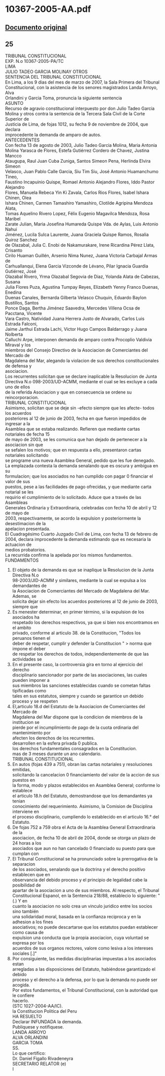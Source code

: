 
10367-2005-AA.pdf
=================
  
[Documento original](https://tc.gob.pe/jurisprudencia/2007/10367-2005-AA.pdf)  
---  
25  
-  
TRIBUNAL CONSTITUCIONAL  
EXP. N.o 10367-2005-PA/TC  
LIMA  
JULIO TADEO GARCIA MOLINAY OTROS  
SENTENCIA DEL TRIBUNAL CONSTITUCIONAL  
En Lima, a los 9 dias del mes de marzo de 2007, la Sala Primera del Tribunal  
Constitucional, con la asistencia de los senores magistrados Landa Arroyo, Alva  
Orlandini y Garcia Toma, pronuncia la siguiente sentencia  
ASUNTO  
Recurso de agravio constitucional interpuesto por don Julio Tadeo Garcia  
Molina y otros contra la sentencia de la Tercera Sala Civil de la Corte Superior de  
Justicia de Lima, de fojas 1012, su fecha 9 de noviembre de 2004, que declara  
improcedente la demanda de amparo de autos.  
ANTECEDENTES  
Con fecha 13 de agosto de 2003, Julio Tadeo Garcia Molina, Maria Antonia  
Molina Yarasca de Flores, Estefa Gutiérrez Cordero de Chavez, Justina Mancco  
Ataugupa, Raul Juan Cuba Zuniga, Santos Simeon Pena, Herlinda Elvira Simeon  
Velasco, Juan Pablo Calle Garcia, Siu Tim Siu, José Antonio Huamanchumo Tineo,  
Faustino Incapuinio Quispe, Romael Antonio Alejandro Flores, Iddo Pastor Alejandro  
Flores, Manuela Rebeca Yin Ki Zavala, Carlos Rios Flores, Isabel Ishara Chinen, Olea  
Ishara Chinen, Carmen Tamashiro Yamashiro, Clotilde Agripina Mendoza Alata,  
Tomas Aquelino Rivero Lopez, Félix Eugenio Magavilca Mendoza, Rosa Maribel  
Zarate Julian, Maria Josefina Humareda Quispe Vda. de Aylas, Luis Antonio Nahui  
Jiménez, Lucila Sulca Laurente, Juana Graciela Quispe Ramos, Rosalia Quiroz Sanchez  
de Olazabal, Julia C. Enobi de Nakamurakare, Irene Ricardina Pérez Llata, Crisanto  
Cirilo Huaman Guillén, Arsenio Nima Nunez, Juana Victoria Carbajal Armas de  
Carhuallanqui, Elena Garcia Vizconde de Lévano, Pilar Ignacia Guardia Gutiérrez, José  
Olazabal Rivero, Yrma Olazabal Segovia de Diaz, Yolanda Alata de Cabezas, Susana  
Julia Flores Puza, Agustina Tumpay Reyes, Elizabeth Yenny Franco Duenas, Enedina  
Duenas Canales, Bernarda Gilberta Velasco Chuquin, Eduardo Baylon Bustillos, Santos  
Ponce Daga, Bertha Jiménez Saavedra, Mercedes Villena Ocsa de Pacctana, Vicente  
Vara Castro, Natividad Juana Herrera Justo de Alvarado, Carlos Luis Estrada Falconi,  
Jaime Jarthui Estrada Lachi, Victor Hugo Campos Baldarrago y Juana Nolberta  
Calluchi Arpe, interponen demanda de amparo contra Procoplio Valdivia Miraval y los  
miembros del Consejo Directivo de la Asociacion de Comerciantes del Mercado de  
Magdalena del Mar, alegando la violacion de sus derechos constitucionales de defensa y  
asociacion.  
Los recurrentes solicitan que se declare inaplicable la Resolucion de Junta  
Directiva N.o 098-2003/UD-ACMM, mediante el cual se les excluye a cada uno de ellos  
de la referida Asociacion y que en consecuencia se ordene su reincorporacion.  
TRIBUNAL CONSTITUCIONAL  
Asimismo, solicitan que se deje sin -efecto siempre que les afecte- todos los acuerdos  
posteriores al 12 de junio de 2003, fecha en que fueron impedidos de ingresar a la  
Asamblea que se estaba realizando. Refieren que mediante cartas notariales de fecha 15  
de mayo de 2003, se les comunica que han dejado de pertenecer a la asociacion sin que  
se sefalen los motivos; que en respuesta a ello, presentaron cartas notariales solicitando  
se programe una nueva Asamblea General, pedido que les fue denegado.  
La emplazada contesta la demanda senalando que es oscura y ambigua en su  
formulacion; que los asociados no han cumplido con pagar 0 financiar el valor de sus  
puestos, pese a las facilidades de pago ofrecidas, y que mediante carta notarial se les  
requirio el cumplimiento de lo solicitado. Aduce que a través de las Asambleas  
Generales Ordinaria y Extraordinaria, celebradas con fecha 10 de abril y 12 de mayo de  
2003, respectivamente, se acordo la expulsion y posteriormente la desestimacion de la  
apelacion presentada.  
El Cuadragésimo Cuarto Juzgado Civil de Lima, con fecha 13 de febrero de  
2004, declara improcedente la demanda estimando que es necesaria la actuacion de  
medios probatorios.  
La recurrida confirma la apelada por los mismos fundamentos.  
FUNDAMENTOS  
1. El objeto de la demanda es que se inaplique la Resolucion de la Junta Directiva N.o  
98-2003/JID-ACMM y similares, mediante la cual se expulsa a los demandantes de  
la Asociacion de Comerciantes del Mercado de Magdalena del Mar. Ademas, se  
solicita dejar sin efecto los acuerdos posteriores al 12 de junio de 2003, siempre que  
2. Es menester determinar, en primer término, si la expulsion de los asociados ha  
respetado los derechos respectivos, ya que si bien nos encontramos en el ambito  
privado, conforme al articulo 38.  de la Constitucion, "Todos los peruanos tienen el  
deber de respetar, cumplir y defender la Constitucion " > norma que impone el deber  
de respetar los derechos de todos, independientemente de que las actividades se  
3. En el presente caso, la controversia gira en torno al ejercicio del derecho  
disciplinario sancionador por parte de las asociaciones, las cuales pueden imponer a  
sus miembros las sanciones establecidas cuando se cometan faltas tipificadas como  
tales en sus estatutos, siempre y cuando se garantice un debido proceso y se respeten  
4. El,articulo 18.d del Estatuto de la Asociacion de Comerciantes del Mercado de  
Magdalena del Mar dispone que la condicion de miembros de la institucion se  
pierde por el incumplimiento de pago de la cuota ordinaria del mantenimiento por  
afecten los derechos de los recurrentes.  
desarrollen en la esfera privada 0 publica.  
los derechos fundamentales consagrados en la Constitucion.  
mas de 3 meses durante un ano calendario.  
TRIBUNAL CONSTITUCIONAL  
5. En autos (fojas 439 a 751), obran las cartas notariales y resoluciones emitidas,  
solicitando la cancelacion 0 financiamiento del valor de la accion de sus puestos en  
la forma, modo y plazos establecidos en Asamblea General; conforme lo establece  
el articulo 18.h del Estatuto, demostrandose que los demandantes ya tenian  
conocimiento del requerimiento. Asimismo, la Comision de Disciplina interviene en  
el proceso disciplinario, cumpliendo lo establecido en el articulo 16.° del Estatuto.  
6. De fojas 752 a 759 obra el Acta de la Asamblea General Extraordinaria de la  
asociacion, de fecha 10 de abril de 2004, donde se otorga un plazo de 24 horas a los  
asociados que aun no han cancelado 0 financiado su puesto para que cumplan con  
7. El Tribunal Constitucional se ha pronunciado sobre la prerrogativa de la separacion  
de los asociados, senalando que la doctrina y el derecho positivo establecen que en  
observancia del debido proceso y el principio de legalidad cabe la posibilidad de  
apartar de la asociacion a uno de sus miembros. Al respecto, el Tribunal  
Constitucional Espanol, en la Sentencia 218/88, establecio lo siguiente: "(.) Y en  
cuanto la asociacion no solo crea un vinculo juridico entre los socios sino también  
una solidaridad moral, basada en la confianza reciproca y en la adhesion a los fines  
asociativos; no puede descartarse que los estatutos puedan establecer como causa de  
expulsion una conducta que la propia asociacion, cuya voluntad se expresa por los  
acuerdos de sus organos rectores, valore como lesiva a los intereses sociales [.]"  
8. Por consiguiente, las medidas disciplinarias impuestas a los asociados estan  
arregladas a las disposiciones del Estatuto, habiéndose garantizado el debido  
proceso y el derecho a la defensa, por lo que la demanda no puede ser acogida.  
Por estos fundamentos, el Tribunal Constitucional, con la autoridad que le confiere  
hacerlo.  
(STC 1027-2004-AA/IC).  
la Constitucion Politica del Peru  
HA RESUELTO  
Declarar INFUNDADA la demanda.  
Publiquese y notifiquese.  
LANDA ARROYO  
ALVA ORLANDINI  
GARCIA TOMA  
SS.  
Lo que certifico:  
Dr. Daniel Figallo Rivadeneyra  
SECRETARIO RELATOR (e)  
I